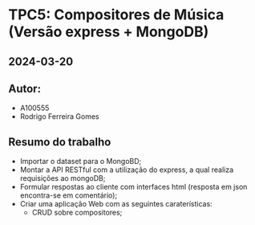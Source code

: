 # TPC5: Compositores de Música (Versão express + MongoDB)
## 2024-03-20

## Autor:
- A100555
- Rodrigo Ferreira Gomes

## Resumo do trabalho

- Importar o dataset para o MongoBD;
- Montar a API RESTful com a utilização do express, a qual realiza requisições ao mongoDB; 
- Formular respostas ao cliente com interfaces html (resposta em json encontra-se em comentário);
- Criar uma aplicação Web com as seguintes caraterísticas:
    - CRUD sobre compositores;